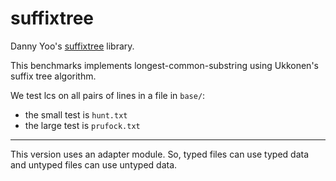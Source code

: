 suffixtree
==========

Danny Yoo's [suffixtree](https://github.com/dyoo/suffixtree) library.

This benchmarks implements longest-common-substring using Ukkonen's
suffix tree algorithm.

We test lcs on all pairs of lines in a file in `base/`:
- the small test is `hunt.txt`
- the large test is `prufock.txt`

---

This version uses an adapter module.
So, typed files can use typed data and untyped files can use untyped data.

